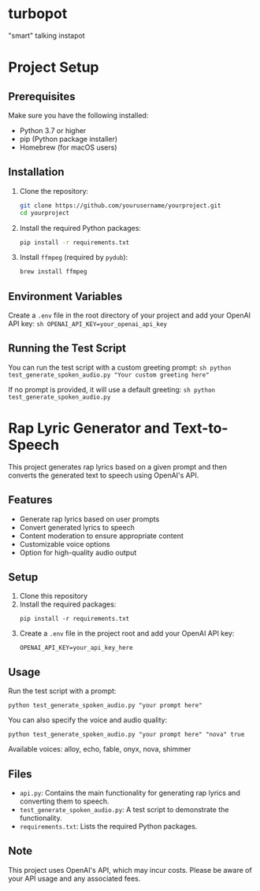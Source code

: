 # turbopot
"smart" talking instapot
# Project Setup

## Prerequisites

Make sure you have the following installed:
- Python 3.7 or higher
- pip (Python package installer)
- Homebrew (for macOS users)

## Installation

1. Clone the repository:
    ```sh
    git clone https://github.com/yourusername/yourproject.git
    cd yourproject
    ```

2. Install the required Python packages:
    ```sh
    pip install -r requirements.txt
    ```

3. Install `ffmpeg` (required by `pydub`):
    ```sh
    brew install ffmpeg
    ```

## Environment Variables

Create a `.env` file in the root directory of your project and add your OpenAI API key:
    ```sh
    OPENAI_API_KEY=your_openai_api_key
    ```

## Running the Test Script

You can run the test script with a custom greeting prompt:
    ```sh
    python test_generate_spoken_audio.py "Your custom greeting here"
    ```

If no prompt is provided, it will use a default greeting:
    ```sh
    python test_generate_spoken_audio.py
    ```
# Rap Lyric Generator and Text-to-Speech

This project generates rap lyrics based on a given prompt and then converts the generated text to speech using OpenAI's API.

## Features

- Generate rap lyrics based on user prompts
- Convert generated lyrics to speech
- Content moderation to ensure appropriate content
- Customizable voice options
- Option for high-quality audio output

## Setup

1. Clone this repository
2. Install the required packages:
   ```
   pip install -r requirements.txt
   ```
3. Create a `.env` file in the project root and add your OpenAI API key:
   ```
   OPENAI_API_KEY=your_api_key_here
   ```

## Usage

Run the test script with a prompt:

```
python test_generate_spoken_audio.py "your prompt here"
```

You can also specify the voice and audio quality:

```
python test_generate_spoken_audio.py "your prompt here" "nova" true
```

Available voices: alloy, echo, fable, onyx, nova, shimmer

## Files

- `api.py`: Contains the main functionality for generating rap lyrics and converting them to speech.
- `test_generate_spoken_audio.py`: A test script to demonstrate the functionality.
- `requirements.txt`: Lists the required Python packages.

## Note

This project uses OpenAI's API, which may incur costs. Please be aware of your API usage and any associated fees.
